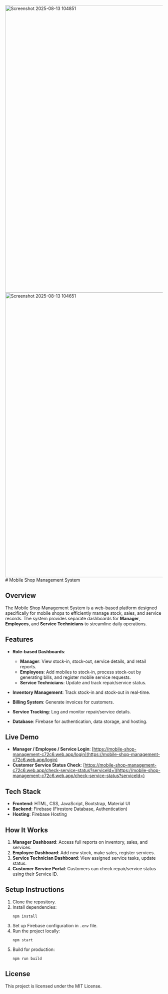 <img width="589" height="918" alt="Screenshot 2025-08-13 104851" src="https://github.com/user-attachments/assets/28fd949f-3617-45be-a70a-a4fd300a271c" />
<img width="1909" height="909" alt="Screenshot 2025-08-13 104651" src="https://github.com/user-attachments/assets/6d83ec8a-6f4c-46c3-8ee5-b07b384405a2" />
# Mobile Shop Management System

## Overview
The Mobile Shop Management System is a web-based platform designed specifically for mobile shops to efficiently manage stock, sales, and service records. The system provides separate dashboards for **Manager**, **Employees**, and **Service Technicians** to streamline daily operations.

## Features
- **Role-based Dashboards**:
  - **Manager**: View stock-in, stock-out, service details, and retail reports.
  - **Employees**: Add mobiles to stock-in, process stock-out by generating bills, and register mobile service requests.
  - **Service Technicians**: Update and track repair/service status.

- **Inventory Management**: Track stock-in and stock-out in real-time.
- **Billing System**: Generate invoices for customers.
- **Service Tracking**: Log and monitor repair/service details.
- **Database**: Firebase for authentication, data storage, and hosting.

## Live Demo
- **Manager / Employee / Service Login**: [https://mobile-shop-management-c72c6.web.app/login](https://mobile-shop-management-c72c6.web.app/login)  
- **Customer Service Status Check**: [https://mobile-shop-management-c72c6.web.app/check-service-status?serviceId=](https://mobile-shop-management-c72c6.web.app/check-service-status?serviceId=)

## Tech Stack
- **Frontend**: HTML, CSS, JavaScript, Bootstrap, Material UI
- **Backend**: Firebase (Firestore Database, Authentication)
- **Hosting**: Firebase Hosting

## How It Works
1. **Manager Dashboard**: Access full reports on inventory, sales, and services.
2. **Employee Dashboard**: Add new stock, make sales, register services.
3. **Service Technician Dashboard**: View assigned service tasks, update status.
4. **Customer Service Portal**: Customers can check repair/service status using their Service ID.

## Setup Instructions
1. Clone the repository.
2. Install dependencies:  
   ```
   npm install
   ```
3. Set up Firebase configuration in `.env` file.
4. Run the project locally:  
   ```
   npm start
   ```
5. Build for production:  
   ```
   npm run build
   ```

## License
This project is licensed under the MIT License.
